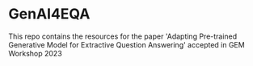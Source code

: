 # GenAI4EQA
This repo contains the resources for the paper 'Adapting Pre-trained Generative Model for Extractive Question Answering' accepted in GEM Workshop 2023
